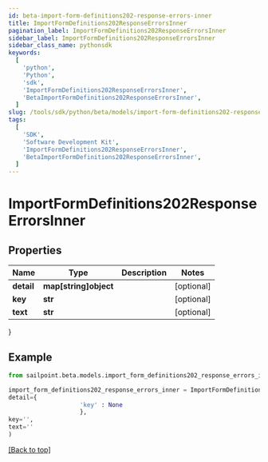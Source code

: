 ```yaml
---
id: beta-import-form-definitions202-response-errors-inner
title: ImportFormDefinitions202ResponseErrorsInner
pagination_label: ImportFormDefinitions202ResponseErrorsInner
sidebar_label: ImportFormDefinitions202ResponseErrorsInner
sidebar_class_name: pythonsdk
keywords:
  [
    'python',
    'Python',
    'sdk',
    'ImportFormDefinitions202ResponseErrorsInner',
    'BetaImportFormDefinitions202ResponseErrorsInner',
  ]
slug: /tools/sdk/python/beta/models/import-form-definitions202-response-errors-inner
tags:
  [
    'SDK',
    'Software Development Kit',
    'ImportFormDefinitions202ResponseErrorsInner',
    'BetaImportFormDefinitions202ResponseErrorsInner',
  ]
---
```


# ImportFormDefinitions202ResponseErrorsInner

## Properties

| Name       | Type                  | Description | Notes      |
| ---------- | --------------------- | ----------- | ---------- |
| **detail** | **map[string]object** |             | [optional] |
| **key**    | **str**               |             | [optional] |
| **text**   | **str**               |             | [optional] |

}

## Example

```python
from sailpoint.beta.models.import_form_definitions202_response_errors_inner import ImportFormDefinitions202ResponseErrorsInner

import_form_definitions202_response_errors_inner = ImportFormDefinitions202ResponseErrorsInner(
detail={
                    'key' : None
                    },
key='',
text=''
)

```

[[Back to top]](#)
